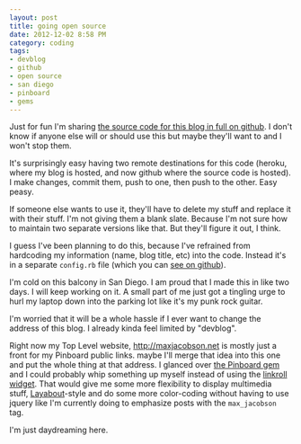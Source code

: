 ```yaml
---
layout: post
title: going open source
date: 2012-12-02 8:58 PM
category: coding
tags:
- devblog
- github
- open source
- san diego
- pinboard
- gems
---
```


Just for fun I'm sharing [the source code for this blog in full on github](https://github.com/maxjacobson/beefsteak). I don't know if anyone else will or should use this but maybe they'll want to and I won't stop them.

It's surprisingly easy having two remote destinations for this code (heroku, where my blog is hosted, and now github where the source code is hosted). I make changes, commit them, push to one, then push to the other. Easy peasy.

If someone else wants to use it, they'll have to delete my stuff and replace it with their stuff. I'm not giving them a blank slate. Because I'm not sure how to maintain two separate versions like that. But they'll figure it out, I think.

I guess I've been planning to do this, because I've refrained from hardcoding my information (name, blog title, etc) into the code. Instead it's in a separate `config.rb` file (which you can [see on github](https://github.com/maxjacobson/beefsteak/blob/master/config.rb)).

I'm cold on this balcony in San Diego. I am proud that I made this in like two days. I will keep working on it. A small part of me just got a tingling urge to hurl my laptop down into the parking lot like it's my punk rock guitar.

I'm worried that it will be a whole hassle if I ever want to change the address of this blog. I already kinda feel limited by "devblog".

Right now my Top Level website, <http://maxjacobson.net> is mostly just a front for my Pinboard public links. maybe I'll merge that idea into this one and put the whole thing at that address. I glanced over [the Pinboard gem](https://rubygems.org/gems/pinboard) and I could probably whip something up myself instead of using the [linkroll widget](http://pinboard.in/resources/linkroll). That would give me some more flexibility to display multimedia stuff, [Layabout](http://layabout.maxjacobson.net)-style and do some more color-coding without having to use jquery like I'm currently doing to emphasize posts with the `max_jacobson` tag.

I'm just daydreaming here.

